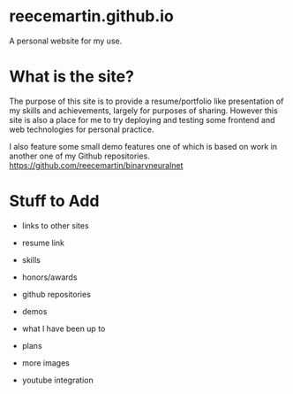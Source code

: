 # reecemartin.github.io

A personal website for my use.

# What is the site?

The purpose of this site is to provide a resume/portfolio like presentation of my skills and achievements, largely for purposes of sharing. However this site is also a place for me to try deploying and testing some frontend and web technologies 
for personal practice. 

I also feature some small demo features one of which is based on work in another one of my Github repositories.
https://github.com/reecemartin/binaryneuralnet

# Stuff to Add

- links to other sites
- resume link
- skills
- honors/awards
- github repositories
- demos

- what I have been up to
- plans
- more images
- youtube integration
